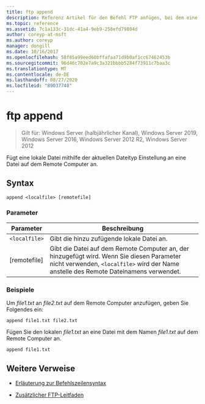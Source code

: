 ```yaml
---
title: ftp append
description: Referenz Artikel für den Befehl FTP anfügen, bei dem eine lokale Datei mithilfe der aktuellen Dateityp Einstellung an eine Datei auf dem Remote Computer angefügt wird.
ms.topic: reference
ms.assetid: 7c1a133c-31dc-41a4-9eb9-258efd79804d
author: coreyp-at-msft
ms.author: coreyp
manager: dongill
ms.date: 10/16/2017
ms.openlocfilehash: 58f85a99eed60bffafaa71d9b0af1cc67462453b
ms.sourcegitcommit: 96d46c702e7a9c3a321bbbb5284f73911c7baa3c
ms.translationtype: MT
ms.contentlocale: de-DE
ms.lasthandoff: 08/27/2020
ms.locfileid: "89037748"
---
```

# <a name="ftp-append"></a>ftp append

> Gilt für: Windows Server (halbjährlicher Kanal), Windows Server 2019, Windows Server 2016, Windows Server 2012 R2, Windows Server 2012

Fügt eine lokale Datei mithilfe der aktuellen Dateityp Einstellung an eine Datei auf dem Remote Computer an.

## <a name="syntax"></a>Syntax

```
append <localfile> [remotefile]
```

### <a name="parameters"></a>Parameter

| Parameter | Beschreibung |
| --------- | ----------- |
| `<localfile>` | Gibt die hinzu zufügende lokale Datei an. |
| [remotefile] | Gibt die Datei auf dem Remote Computer an, der <localfile> hinzugefügt wird. Wenn Sie diesen Parameter nicht verwenden, `<localfile>` wird der Name anstelle des Remote Dateinamens verwendet. |

### <a name="examples"></a>Beispiele

Um *file1.txt* an *file2.txt* auf dem Remote Computer anzufügen, geben Sie Folgendes ein:

```
append file1.txt file2.txt
```

Fügen Sie den lokalen *file1.txt* an eine Datei mit dem Namen *file1.txt* auf dem Remote Computer an.

```
append file1.txt
```

## <a name="additional-references"></a>Weitere Verweise

- [Erläuterung zur Befehlszeilensyntax](command-line-syntax-key.md)

- [Zusätzlicher FTP-Leitfaden](/previous-versions/orphan-topics/ws.10/cc756013(v=ws.10))
